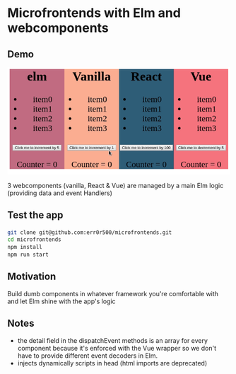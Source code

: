 # Microfrontends with Elm and webcomponents

## Demo
![Interactions](https://raw.githubusercontent.com/err0r500/microfrontends/master/demo.gif)

3 webcomponents (vanilla, React & Vue) are managed by a main Elm logic (providing data and event Handlers)

## Test the app
```bash
git clone git@github.com:err0r500/microfrontends.git
cd microfrontends
npm install
npm run start
```

## Motivation
Build dumb components in whatever framework you're comfortable with and let Elm shine with the app's logic

## Notes
- the detail field in the dispatchEvent methods is an array for every component because it's enforced with the Vue wrapper 
so we don't have to provide different event decoders in Elm.
- injects dynamically scripts in head (html imports are deprecated)